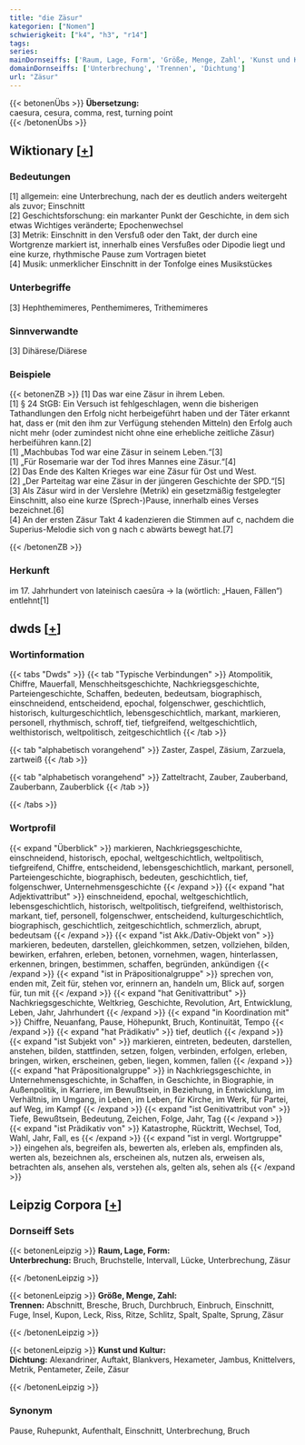 ```yaml
---
title: "die Zäsur"
kategorien: ["Nomen"]
schwierigkeit: ["k4", "h3", "r14"]
tags:
series:
mainDornseiffs: ['Raum, Lage, Form', 'Größe, Menge, Zahl', 'Kunst und Kultur']
domainDornseiffs: ['Unterbrechung', 'Trennen', 'Dichtung']
url: "Zäsur"
---
```


{{< betonenÜbs >}}
**Übersetzung:**  
caesura, cesura, comma, rest, turning point  
{{< /betonenÜbs >}}

## Wiktionary [[+](https://de.wiktionary.org/wiki/Zäsur)]

### Bedeutungen
[1] allgemein: eine Unterbrechung, nach der es deutlich anders weitergeht als zuvor; Einschnitt  
[2] Geschichtsforschung: ein markanter Punkt der Geschichte, in dem sich etwas Wichtiges veränderte; Epochenwechsel  
[3] Metrik: Einschnitt in den Versfuß oder den Takt, der durch eine Wortgrenze markiert ist, innerhalb eines Versfußes oder Dipodie liegt und eine kurze, rhythmische Pause zum Vortragen bietet  
[4] Musik: unmerklicher Einschnitt in der Tonfolge eines Musikstückes  

### Unterbegriffe
[3] Hephthemimeres, Penthemimeres, Trithemimeres  

### Sinnverwandte
[3] Dihärese/Diärese  

### Beispiele
{{< betonenZB >}}
[1] Das war eine Zäsur in ihrem Leben.  
[1] § 24 StGB: Ein Versuch ist fehlgeschlagen, wenn die bisherigen Tathandlungen den Erfolg nicht herbeigeführt haben und der Täter erkannt hat, dass er (mit den ihm zur Verfügung stehenden Mitteln) den Erfolg auch nicht mehr (oder zumindest nicht ohne eine erhebliche zeitliche Zäsur) herbeiführen kann.[2]  
[1] „Machbubas Tod war eine Zäsur in seinem Leben.“[3]  
[1] „Für Rosemarie war der Tod ihres Mannes eine Zäsur.“[4]  
[2] Das Ende des Kalten Krieges war eine Zäsur für Ost und West.  
[2] „Der Parteitag war eine Zäsur in der jüngeren Geschichte der SPD.“[5]  
[3] Als Zäsur wird in der Verslehre (Metrik) ein gesetzmäßig festgelegter Einschnitt, also eine kurze (Sprech-)Pause, innerhalb eines Verses bezeichnet.[6]  
[4] An der ersten Zäsur Takt 4 kadenzieren die Stimmen auf c, nachdem die Superius-Melodie sich von g nach c abwärts bewegt hat.[7]  

{{< /betonenZB >}}
### Herkunft
im 17. Jahrhundert von lateinisch caesūra → la (wörtlich: „Hauen, Fällen“) entlehnt[1]  



## dwds [[+](https://www.dwds.de/wb/Zäsur)]

### Wortinformation
{{< tabs "Dwds" >}}
{{< tab "Typische Verbindungen" >}}
Atompolitik, Chiffre, Mauerfall, Menschheitsgeschichte, Nachkriegsgeschichte, Parteiengeschichte, Schaffen, bedeuten, bedeutsam, biographisch, einschneidend, entscheidend, epochal, folgenschwer, geschichtlich, historisch, kulturgeschichtlich, lebensgeschichtlich, markant, markieren, personell, rhythmisch, schroff, tief, tiefgreifend, weltgeschichtlich, welthistorisch, weltpolitisch, zeitgeschichtlich
{{< /tab >}}

{{< tab "alphabetisch vorangehend" >}}
Zaster, Zaspel, Zäsium, Zarzuela, zartweiß
{{< /tab >}}

{{< tab "alphabetisch vorangehend" >}}
Zatteltracht, Zauber, Zauberband, Zauberbann, Zauberblick
{{< /tab >}}

{{< /tabs >}}

### Wortprofil
{{< expand "Überblick" >}} markieren, Nachkriegsgeschichte, einschneidend, historisch, epochal, weltgeschichtlich, weltpolitisch, tiefgreifend, Chiffre, entscheidend, lebensgeschichtlich, markant, personell, Parteiengeschichte, biographisch, bedeuten, geschichtlich, tief, folgenschwer, Unternehmensgeschichte {{< /expand >}}
{{< expand "hat Adjektivattribut" >}} einschneidend, epochal, weltgeschichtlich, lebensgeschichtlich, historisch, weltpolitisch, tiefgreifend, welthistorisch, markant, tief, personell, folgenschwer, entscheidend, kulturgeschichtlich, biographisch, geschichtlich, zeitgeschichtlich, schmerzlich, abrupt, bedeutsam {{< /expand >}}
{{< expand "ist Akk./Dativ-Objekt von" >}} markieren, bedeuten, darstellen, gleichkommen, setzen, vollziehen, bilden, bewirken, erfahren, erleben, betonen, vornehmen, wagen, hinterlassen, erkennen, bringen, bestimmen, schaffen, begründen, ankündigen {{< /expand >}}
{{< expand "ist in Präpositionalgruppe" >}} sprechen von, enden mit, Zeit für, stehen vor, erinnern an, handeln um, Blick auf, sorgen für, tun mit {{< /expand >}}
{{< expand "hat Genitivattribut" >}} Nachkriegsgeschichte, Weltkrieg, Geschichte, Revolution, Art, Entwicklung, Leben, Jahr, Jahrhundert {{< /expand >}}
{{< expand "in Koordination mit" >}} Chiffre, Neuanfang, Pause, Höhepunkt, Bruch, Kontinuität, Tempo {{< /expand >}}
{{< expand "hat Prädikativ" >}} tief, deutlich {{< /expand >}}
{{< expand "ist Subjekt von" >}} markieren, eintreten, bedeuten, darstellen, anstehen, bilden, stattfinden, setzen, folgen, verbinden, erfolgen, erleben, bringen, wirken, erscheinen, geben, liegen, kommen, fallen {{< /expand >}}
{{< expand "hat Präpositionalgruppe" >}} in Nachkriegsgeschichte, in Unternehmensgeschichte, in Schaffen, in Geschichte, in Biographie, in Außenpolitik, in Karriere, im Bewußtsein, in Beziehung, in Entwicklung, im Verhältnis, im Umgang, in Leben, im Leben, für Kirche, im Werk, für Partei, auf Weg, im Kampf {{< /expand >}}
{{< expand "ist Genitivattribut von" >}} Tiefe, Bewußtsein, Bedeutung, Zeichen, Folge, Jahr, Tag {{< /expand >}}
{{< expand "ist Prädikativ von" >}} Katastrophe, Rücktritt, Wechsel, Tod, Wahl, Jahr, Fall, es {{< /expand >}}
{{< expand "ist in vergl. Wortgruppe" >}} eingehen als, begreifen als, bewerten als, erleben als, empfinden als, werten als, bezeichnen als, erscheinen als, nutzen als, erweisen als, betrachten als, ansehen als, verstehen als, gelten als, sehen als {{< /expand >}}

## Leipzig Corpora [[+](https://corpora.uni-leipzig.de/en/res?word=Zäsur&corpusId=deu_newscrawl-public_2018)]

### Dornseiff Sets
{{< betonenLeipzig >}}
**Raum, Lage, Form:**  
**Unterbrechung:** Bruch, Bruchstelle, Intervall, Lücke, Unterbrechung, Zäsur  

{{< /betonenLeipzig >}}


{{< betonenLeipzig >}}
**Größe, Menge, Zahl:**  
**Trennen:** Abschnitt, Bresche, Bruch, Durchbruch, Einbruch, Einschnitt, Fuge, Insel, Kupon, Leck, Riss, Ritze, Schlitz, Spalt, Spalte, Sprung, Zäsur  

{{< /betonenLeipzig >}}


{{< betonenLeipzig >}}
**Kunst und Kultur:**  
**Dichtung:** Alexandriner, Auftakt, Blankvers, Hexameter, Jambus, Knittelvers, Metrik, Pentameter, Zeile, Zäsur  

{{< /betonenLeipzig >}}

### Synonym
Pause, Ruhepunkt, Aufenthalt, Einschnitt, Unterbrechung, Bruch

